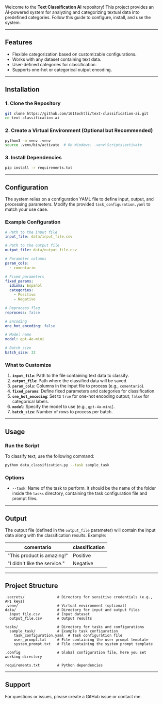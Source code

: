 Welcome to the **Text Classification AI** repository! This project provides an AI-powered system for analyzing and categorizing textual data into predefined categories. Follow this guide to configure, install, and use the system.

---

## Features
- Flexible categorization based on customizable configurations.
- Works with any dataset containing text data.
- User-defined categories for classification.
- Supports one-hot or categorical output encoding.

---

## Installation

### 1. Clone the Repository
```bash
git clone https://github.com/161tochtli/text-classification-ai.git
cd text-classification-ai
```

### 2. Create a Virtual Environment (Optional but Recommended)
```bash
python3 -m venv .venv
source .venv/bin/activate  # On Windows: .venv\Scripts\activate
```

### 3. Install Dependencies
```bash
pip install -r requirements.txt
```

---

## Configuration

The system relies on a configuration YAML file to define input, output, and processing parameters. Modify the provided `task_configuration.yaml` to match your use case.

### Example Configuration
```yaml
# Path to the input file
input_file: data/input_file.csv

# Path to the output file
output_file: data/output_file.csv

# Parameter columns
param_cols:
  - comentario

# Fixed parameters
fixed_params:
  idioma: Español
  categories:
    - Positivo
    - Negativo

# Reprocess flag
reprocess: false

# Encoding
one_hot_encoding: false

# Model name
model: gpt-4o-mini

# Batch size
batch_size: 32
```

### What to Customize
1. **`input_file`**: Path to the file containing text data to classify.
2. **`output_file`**: Path where the classified data will be saved.
3. **`param_cols`**: Columns in the input file to process (e.g., `comentario`).
4. **`fixed_params`**: Define fixed parameters and categories for classification.
5. **`one_hot_encoding`**: Set to `true` for one-hot encoding output; `false` for categorical labels.
6. **`model`**: Specify the model to use (e.g., `gpt-4o-mini`).
7. **`batch_size`**: Number of rows to process per batch.

---

## Usage

### Run the Script
To classify text, use the following command:

```bash
python data_classification.py --task sample_task
```

### Options
- `--task`: Name of the task to perform. It should be the name of the folder inside the `tasks` directory, containing the task configuration file and prompt files.

---

## Output

The output file (defined in the `output_file` parameter) will contain the input data along with the classification results. Example:

| comentario                       | classification |
|----------------------------------|----------------|
| "This product is amazing!" | Positive       |
| "I didn't like the service."      | Negative       |

---

## Project Structure
```
.secrets/               # Directory for sensitive credentials (e.g., API keys)
.venv/                  # Virtual environment (optional)
data/                   # Directory for input and output files
  input_file.csv        # Input dataset
  output_file.csv       # Output results

tasks/                  # Directory for tasks and configurations
  sample_task/          # Example task configuration
    task_configuration.yaml  # Task configuration file
    user_prompt.txt     # File containing the user prompt template
    system_prompt.txt   # File containing the system prompt template

.config                 # Global configuration file, here you set working directory

requirements.txt        # Python dependencies
```

---

## Support
For questions or issues, please create a GitHub issue or contact me.
